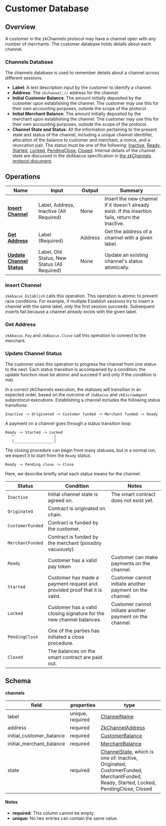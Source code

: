 # Customer Database

## Overview

A customer in the zkChannels protocol may have a channel open with any number
of merchants. The customer database holds details about each channel.

### Channels Database

The channels database is used to remember details about a channel across
different sessions.

- **Label**: A text description input by the customer to identify a channel.
- **Address**: The `zkchannel://` address for the channel.
- **Initial Customer Balance**: The amount initially deposited by the customer
  upon establishing the channel. The customer may use this for their own
  accounting purposes, outside the scope of the protocol.
- **Initial Merchant Balance**: The amount initially deposited by the merchant
  upon establishing the channel. The customer may use this for their own
  accounting purposes, outside the scope of the protocol.
- **Channel State and Status**: All the information pertaining to the present state and status of the
  channel, including a unique channel identifier, allocation of the balance to customer and merchant, a nonce, and a revocation pair. The status must be one of the following: [Inactive][], [Ready][], [Started][],
  [Locked][], [PendingClose][], [Closed][]. Internal details of the channel state are discussed in the zkAbacus specification in [the zkChannels protocol document](https://github.com/boltlabs-inc/blindsigs-protocol/releases/download/ecc-review/zkchannels-protocol-spec-v3.pdf).

## Operations

| Name                                             | Input                                      | Output  | Summary                                                                                           |
| ------------------------------------------------ | ------------------------------------------ | ------- | ------------------------------------------------------------------------------------------------- |
| [**Insert Channel**][insert_channel]             | Label, Address, Inactive (All Required)    | None    | Insert the new channel if it doesn't already exist. If the insertion fails, return the Inactive. |
| [**Get Address**][get_address]                   | Label (Required)                           | Address | Get the address of a channel with a given label.                                                  |
| [**Update Channel Status**][update_channel_status] | Label, Old Status, New Status (All Required) | None    | Update an existing channel's status atomically.                                                    |

[insert_channel]: #insert-channel
[get_address]: #get-address
[relabel_channel]: #relabel-channel
[update_channel_status]: #update-channel-status

### Insert Channel

`zkAbacus.Establish` calls this operation. This operation is atomic to prevent
race conditions. For example, if multiple Establish sessions try to insert a
channel with the same label, only the first session succeeds. Subsequent inserts
fail because a channel already exists with the given label.

### Get Address

`zkAbacus.Pay` and `zkAbacus.Close` call this operation to connect to the
merchant.

### Update Channel Status

The customer uses this operation to progress the channel from one status to the
next. 
Each status transition is accompanied by a condition; the update function must be atomic and succeed if and only if the condition is met.

In a correct zkChannels execution, the statuses will transition in an expected order, based on the outcome of `zkAbacus` and `zkEscrowAgent` subprotocol executions. Establishing a channel includes the following status transitions:
```
Inactive -> Originated -> Customer funded -> Merchant funded -> Ready 
```
A payment on a channel goes through a status transition loop:
```
Ready -> Started -> Locked 
   ^                  |
   |__________________|
```

The closing procedure can begin from many statuses, but in a normal run, we expect it to start from the `Ready` status:
``` 
Ready -> Pending close -> Close
```

Here, we describe briefly what each status means for the channel:

| Status           | Condition | Notes |
| ---------------- | --------- | ----- |
| `Inactive`       | Initial channel state is agreed on. | The smart contract does not exist yet.
| `Originated`     | Contract is originated on chain.
| `CustomerFunded` | Contract is funded by the customer.
| `MerchantFunded` | Contract is funded by the merchant (possibly vacuously).
| `Ready`          | Customer has a valid pay token | Customer can make payments on the channel.
| `Started`        | Customer has made a payment request and provided proof that it is valid. | Customer cannot initiate another payment on the channel.
| `Locked`         | Customer has a valid closing signature for the new channel balances. | Customer cannot initiate another payment on the channel.
| `PendingClose`   | One of the parties has initiated a close procedure.
| `Closed`         | The balances on the smart contract are paid out. 


## Schema

**channels**

| field                    | properties       | type                                                                                   |
| ------------------------ | ---------------- | -------------------------------------------------------------------------------------- |
| label                    | unique, required | [ChannelName][channel_name]                                                            |
| address                  | required         | [ZkChannelAddress][zk_channel_address]                                                 |
| initial_customer_balance | required         | [CustomerBalance][customer_balance]                                                    |
| initial_merchant_balance | required         | [MerchantBalance][merchant_balance]                                                    |
| state                    | required         | [ChannelState][channel_state], which is one of: Inactive, Originated, CustomerFunded, MerchantFunded, Ready, Started, Locked, PendingClose, Closed |


[channel_state]: https://github.com/boltlabs-inc/zeekoe/blob/main/src/database/customer/state.rs#L19
[channel_name]: https://github.com/boltlabs-inc/zeekoe/blob/ace087b97f51752f8a86241772bb3eaf24c7ad3d/src/customer.rs#L39-L41
[zk_channel_address]: https://github.com/boltlabs-inc/zeekoe/blob/063d7275d65ed0c7cbe1c9d8b2f669fc86483978/src/transport/client.rs#L225-L231
[customer_balance]: https://github.com/boltlabs-inc/libzkchannels-crypto/blob/0983f42dc9e8ecd08d6aa068ae9d24bee9913110/zkabacus-crypto/src/states.rs#L194-L196
[merchant_balance]: https://github.com/boltlabs-inc/libzkchannels-crypto/blob/0983f42dc9e8ecd08d6aa068ae9d24bee9913110/zkabacus-crypto/src/states.rs#L158-L160
[inactive]: https://github.com/boltlabs-inc/libzkchannels-crypto/blob/99a77f534d0aace02b80fdd1ff141b5378c2c112/zkabacus-crypto/src/customer.rs#L209-L217
[ready]: https://github.com/boltlabs-inc/libzkchannels-crypto/blob/99a77f534d0aace02b80fdd1ff141b5378c2c112/zkabacus-crypto/src/customer.rs#L104-L113
[started]: https://github.com/boltlabs-inc/libzkchannels-crypto/blob/99a77f534d0aace02b80fdd1ff141b5378c2c112/zkabacus-crypto/src/customer.rs#L339-L348
[locked]: https://github.com/boltlabs-inc/libzkchannels-crypto/blob/99a77f534d0aace02b80fdd1ff141b5378c2c112/zkabacus-crypto/src/customer.rs#L479-L489
[pendingclose]: https://github.com/boltlabs-inc/libzkchannels-crypto/blob/99a77f534d0aace02b80fdd1ff141b5378c2c112/zkabacus-crypto/src/customer.rs#L363-L370
[closed]: https://github.com/boltlabs-inc/zeekoe/blob/b2272d2e47bda800082b399c01b6561cd7b165b5/src/database/customer/state.rs#L37-L43

#### Notes

- **required:** This column cannot be empty.
- **unique:**  No two entries can contain the same value.
